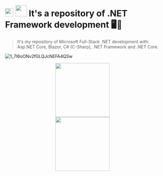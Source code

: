 #  <img src="https://arnaldoaf.github.io/img/csharp.svg" width="27">&nbsp;<img src="https://cdn.worldvectorlogo.com/logos/dot-net-core-7.svg" width="37"> It's a repository of .NET Framework development 🖥️🔢

<blockquote>It's my repository of Microsoft Full-Stack .NET development with: Asp.NET Core, Blazor, C# (C-Sharp), .NET Framework and .NET Core.</blockquote>

![1_7I6oONv2fGLQJcNEFA4QSw](https://user-images.githubusercontent.com/61624336/114978169-3ef11200-9e5f-11eb-8621-63964ccd0af6.png)

<div align="center"><img src="https://arnaldoaf.github.io/img/csharp.svg" height="177"></div>
<div align="center"><img src="https://upload.wikimedia.org/wikipedia/commons/e/ee/.NET_Core_Logo.svg" height="177"></div>

